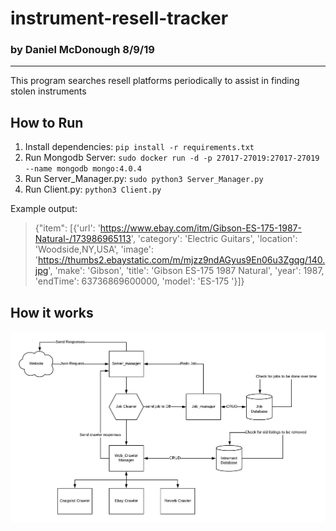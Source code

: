 # instrument-resell-tracker
### by Daniel McDonough 8/9/19

---
This program searches resell platforms periodically to assist in finding stolen instruments


## How to Run

1. Install dependencies: 
`pip install -r requirements.txt`
2. Run Mongodb Server: 
`sudo docker run -d -p 27017-27019:27017-27019 --name mongodb mongo:4.0.4`
3. Run Server_Manager.py: 
`sudo python3 Server_Manager.py`
4. Run Client.py: 
`python3 Client.py`


Example output:


> {"item": [{'url': 'https://www.ebay.com/itm/Gibson-ES-175-1987-Natural-/173986965113', 'category': 'Electric Guitars', 'location': 'Woodside,NY,USA', 'image': 'https://thumbs2.ebaystatic.com/m/mjzz9ndAGyus9En06u3Zgqg/140.jpg', 'make': 'Gibson', 'title': 'Gibson ES-175 1987 Natural', 'year': 1987, 'endTime': 63736869600000, 'model': 'ES-175 '}]}

## How it works
![Workflow](./workflow.png)


